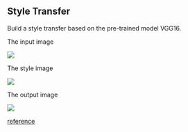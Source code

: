 ## Style Transfer

Build a style transfer based on the pre-trained model VGG16.

The input image

![](https://github.com/digitalladder/ML_Project_2019/blob/master/Style_trans/input.png)

The style image

![](https://github.com/digitalladder/ML_Project_2019/blob/master/Style_trans/style.png)

The output image

![](https://github.com/digitalladder/ML_Project_2019/blob/master/Style_trans/output.png)

[reference](https://medium.com/tensorflow/neural-style-transfer-creating-art-with-deep-learning-using-tf-keras-and-eager-execution-7d541ac31398)